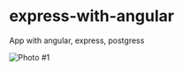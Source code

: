 # express-with-angular
App with angular, express, postgress 

![Photo #1](https://user-images.githubusercontent.com/62517056/188109703-e14c2cfe-e133-4b14-bf1f-a1b1e357ee24.PNG)


